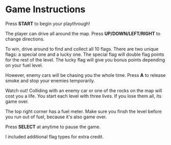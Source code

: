 # Game Instructions
Press **START** to begin your playthrough!

The player can drive all around the map.
Press **UP/DOWN/LEFT/RIGHT** to change directions.

To win, drive around to find and collect all 10 flags.
There are two unique flags: a special one and a lucky one.
The special flag will double flag points for the rest of the level.
The lucky flag will give you bonus points depending on your fuel level.

However, enemy cars will be chasing you the whole time.
Press **A** to release smoke and stop your enemies temporarily.

Watch out! Colliding with an enemy car or one of the rocks on the map will cost you a life.
You start each level with three lives. If you lose them all, its game over.

The top right corner has a fuel meter. Make sure you finsh the level before you run out of fuel, because it's also game over.

Press **SELECT** at anytime to pause the game.

I included additional flag types for extra credit.